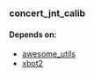 ### concert_jnt_calib

#### Depends on:
- [awesome_utils](https://github.com/AndPatr/awesome_utils)
- [xbot2](https://advrhumanoids.github.io/xbot2/quickstart.html)
